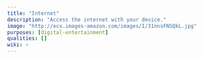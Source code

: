 ```yaml
---
title: "Internet"
description: "Access the internet with your device."
image: "http://ecx.images-amazon.com/images/I/31nnsFN5QkL.jpg"
purposes: [digital-entertainment]
qualities: []
wiki: ~
---
```

